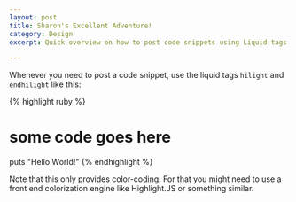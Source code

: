 ```yaml
---
layout: post
title: Sharon's Excellent Adventure!
category: Design
excerpt: Quick overview on how to post code snippets using Liquid tags and how to escape or not escape markdown and HTML in your blog entries. 

---
```


Whenever you need to post a code snippet, use the liquid tags `hilight` and `endhilight` like this:

{% highlight ruby %}
# some code goes here
puts "Hello World!"
{% endhighlight %}

Note that this only provides color-coding. For that you might need to use a front end colorization engine like Highlight.JS or something similar.
